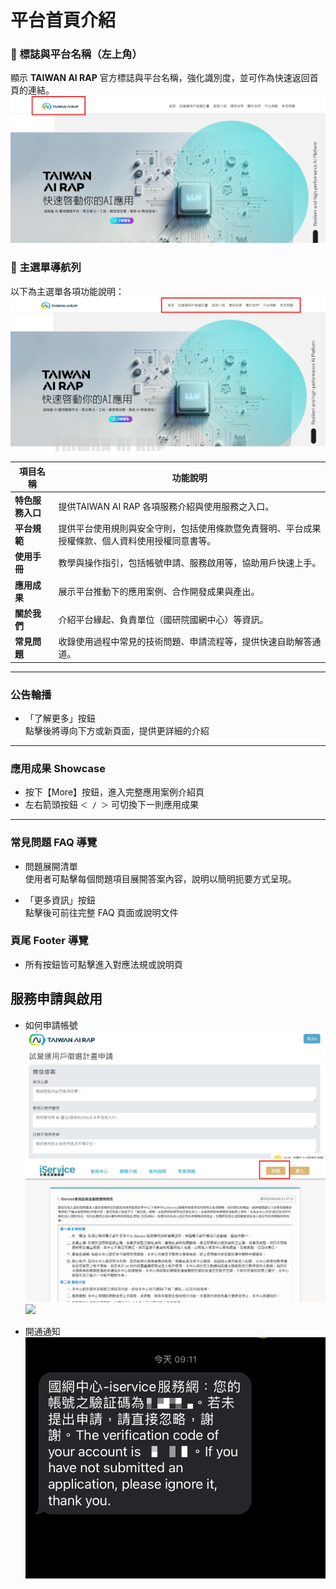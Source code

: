  <h1>平台首頁介紹</h1> 


### 🔖 標誌與平台名稱（左上角）
顯示 **TAIWAN AI RAP** 官方標誌與平台名稱，強化識別度，並可作為快速返回首頁的連結。
![alt text](image-16.png)


### 📌 主選單導航列
以下為主選單各項功能說明：
![alt text](image-18.png)

| 項目名稱       | 功能說明 |
|----------------|-----------|
| **特色服務入口** | 提供TAIWAN AI RAP 各項服務介紹與使用服務之入口。 |
| **平台規範**     | 提供平台使用規則與安全守則，包括使用條款暨免責聲明、平台成果授權條款、個人資料使用授權同意書等。 |
| **使用手冊**     | 教學與操作指引，包括帳號申請、服務啟用等，協助用戶快速上手。 |
| **應用成果**     | 展示平台推動下的應用案例、合作開發成果與產出。 |
| **關於我們**     | 介紹平台緣起、負責單位（國研院國網中心）等資訊。 |
| **常見問題**     | 收錄使用過程中常見的技術問題、申請流程等，提供快速自助解答通道。 |
---

### 公告輪播
- 「了解更多」按鈕  
點擊後將導向下方或新頁面，提供更詳細的介紹
---

### 應用成果 Showcase
-  按下【More】按鈕，進入完整應用案例介紹頁  
- 左右箭頭按鈕 `＜ / ＞` 可切換下一則應用成果

---
###  常見問題 FAQ 導覽

-  問題展開清單  
使用者可點擊每個問題項目展開答案內容，說明以簡明扼要方式呈現。  

- 「更多資訊」按鈕  
 點擊後可前往完整 FAQ 頁面或說明文件

###  頁尾 Footer 導覽

- 所有按鈕皆可點擊進入對應法規或說明頁


## **服務申請與啟用**
- 如何申請帳號
![alt text](image-3.png)
![alt text](image-4.png)
![](https://man.twcc.ai/_uploads/ry7hjYfP0.png)

- 開通通知
![alt text](image-5.png)



<!--# 客製化流程設計前台/多模型API服務 介面導覽
請選「服務系統」
![servicesystem_start](servicesystem_start.png)
- 使用服務
- > API服務
![alt text](image-6.png)
- >Service 服務
![alt text](image-7.png)


#### **常見元件說明**
- 頁面內出現的 UI 元件：如表單欄位、下拉選單、結果視覺化區域
- > API服務
![alt text](image-8.png)

- 各按鈕、圖示的意義與用途
- >前往列表(API 金鑰、模型列表)
![alt text](image-9.png)
- >新增API 金鑰
![alt text](image-14.png)

####  **介面語言**
- 本服務系統介面支援中/英語切換
![alt text](image-15.png)


# 模型微調與評估 介面導覽

#### **平台首頁介紹**
- 首頁畫面截圖
- 各區塊（功能列、輪播、公告區、快捷連結）說明
- 如何快速進入核心服務

#### **主選單 / 導航列介紹**
- 介紹平台主選單或側邊欄的分類與功能

常見頁面：
查看說明文件：請至官方網站「使用手冊/核心功能介紹/模型微調與評估」，或可以至Docs／rhap-press專案下查看

我的服務、API文件、模型設定、使用記錄、帳號設定等

#### **使用者控制區**
- 登入後的操作區域介紹
- 如何查看帳號資訊、使用紀錄、通知訊息等

#### **服務申請與啟用**
- 如何申請帳號／API Key／使用資源
- 如何啟用一項服務（例如選模型→輸入設定→執行）

#### **核心操作流程圖解**
- 用圖示方式呈現：從註冊 → 開通功能 → 使用服務 → 查看結果
- 或常見任務導引：如「建立問答模型的五步驟」

#### **常見元件說明**
- 頁面內出現的 UI 元件：如表單欄位、下拉選單、結果視覺化區域
- 各按鈕、圖示的意義與用途（例：下載、刪除、重跑、編輯）-->
